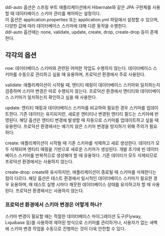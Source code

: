 ddl-auto 옵션은 스프링 부트 애플리케이션에서 Hibernate와 같은 JPA 구현체를 사용할 때 데이터베이스 스키마 관리를 제어하는 설정이다.  
이 옵션은 application.properties 또는 application.yml 파일에서 설정할 수 있으며, 다양한 값에 따라 데이터베이스 스키마에 대해 다른 동작을 수행한다.  
ddl-auto 옵션에는 none, validate, update, create, drop, create-drop 등이 존재한다.

## 각각의 옵션

noe: 데이터베이스 스키마와 관련된 어떠한 작업도 수행하지 않는다. 데이터베이스 스키마를 수동으로 관리하고 싶을 때 유용하며, 프로덕션 환경에서 주로 사용된다.  

validate: 애플리케이션이 시작될 때, 엔티티 매핑이 데이터베이스 스키마와 일치하는지 검증하며 스키마 변경은 따로 수행되지 않는다. 프로덕션 환경에서 엔티티와 데이터베이스 스키마가 일치하는지 확인하고 싶을 때 사용한다.  

update: 엔티티 매핑과 데이터베이스 스키마를 비교하여 필요한 경우 스키마를 업데이트한다. 기존 데이터는 유지되지만, 새로운 엔티티나 변경된 엔티티 필드는 스키마에 반영된다. 해당 옵션은 엔티티 변경에 발생할 때 자동으로 스키마를 업데이트하고 싶을 때 유용한다.
프로덕션 환경에서는 예기치 않은 스키마 변경을 방지하기 위해 주의가 필요하다.  

create: 애플리케이션이 시작될 때 기존 스키마를 삭제하고 새로 생성한다. 데이터가 모두 삭제되며 엔티티 매핑을 기반으로 새로운 스키마가 생성된다. 개발 초기에 빈 데이터베이스 스키마를 반복적으로 생성해야 할 때 유용하다.
기존 데이터가 모두 삭제되므로 프로덕션 환경에서는 사용하지 않는다.  

create-drop: create와 유사하지만, 애플리케이션이 종료될 때 스키마를 삭제한다는 점이 다르다. 해당 옵션은 테스트 환경에서 일시적인 데이터베이스 스키마가 필요한 경우 유용하며, 매 테스트 실행 시마다 깨끗한 데이터베이스 상태를 유지하고자 할 때 사용된다.
프로덕션 환경에서는 사용하지 않는다.

### 프로덕션 환경에서 스키마 변경은 어떻게 하나?

스키마 변경이 필요할 때는 적절한 데이터베이스 마이그레이션 도구(Flyway, Liquibase 등)를 사용하여 제어된 방식으로 스키마를 관리하거나, 사용자가 없는 새벽에 스키마 변경 작업을 수동으로 진행하는 것이 더욱 안전할 수 있다.
